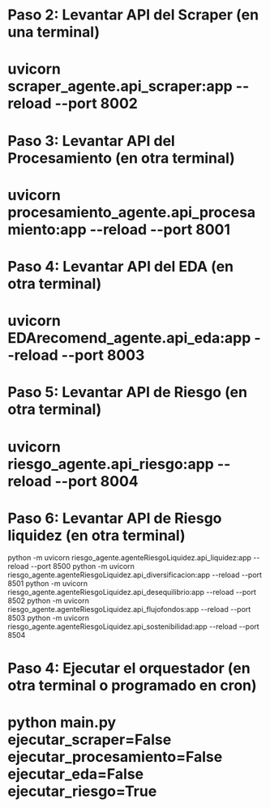 # Paso 2: Levantar API del Scraper (en una terminal)
# uvicorn scraper_agente.api_scraper:app --reload --port 8002

# Paso 3: Levantar API del Procesamiento (en otra terminal)
# uvicorn procesamiento_agente.api_procesamiento:app --reload --port 8001

# Paso 4: Levantar API del EDA (en otra terminal)
# uvicorn EDArecomend_agente.api_eda:app --reload --port 8003

# Paso 5: Levantar API de Riesgo (en otra terminal)
# uvicorn riesgo_agente.api_riesgo:app --reload --port 8004

# Paso 6: Levantar API de Riesgo liquidez (en otra terminal)
python -m uvicorn riesgo_agente.agenteRiesgoLiquidez.api_liquidez:app --reload --port 8500
python -m uvicorn riesgo_agente.agenteRiesgoLiquidez.api_diversificacion:app --reload --port 8501
python -m uvicorn riesgo_agente.agenteRiesgoLiquidez.api_desequilibrio:app --reload --port 8502
python -m uvicorn riesgo_agente.agenteRiesgoLiquidez.api_flujofondos:app --reload --port 8503
python -m uvicorn riesgo_agente.agenteRiesgoLiquidez.api_sostenibilidad:app --reload --port 8504

# Paso 4: Ejecutar el orquestador (en otra terminal o programado en cron)
# python main.py ejecutar_scraper=False ejecutar_procesamiento=False ejecutar_eda=False ejecutar_riesgo=True
